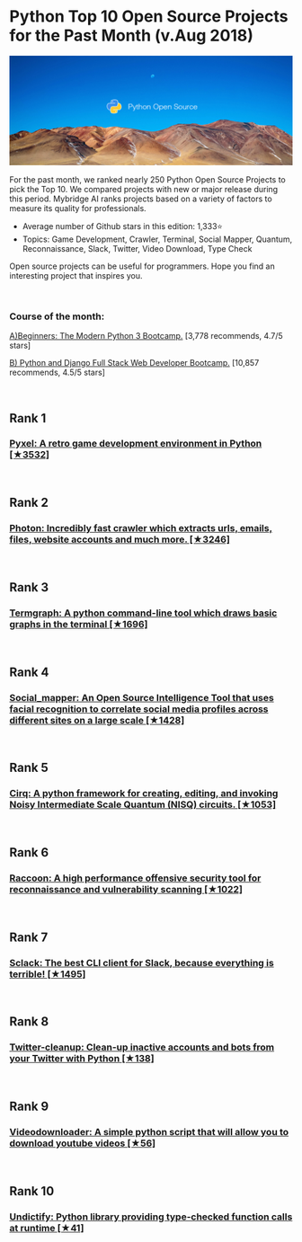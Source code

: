 # Python Top 10 Open Source Projects for the Past Month (v.Aug 2018)

<img src="aug-python-opensource.jpg" width="800" alt="Mybridge"></a>

For the past month, we ranked nearly 250 Python Open Source Projects to pick the Top 10. 
We compared projects with new or major release during this period. Mybridge AI ranks projects based on a variety of factors to measure its quality for professionals.

* Average number of Github stars in this edition: 1,333⭐️
* Topics: Game Development, Crawler, Terminal, Social Mapper, Quantum, Reconnaissance, Slack, Twitter, Video Download, Type Check

Open source projects can be useful for programmers. Hope you find an interesting project that inspires you.

<br>

### Course of the month:

[A)Beginners: The Modern Python 3 Bootcamp.](http://bit.ly/2p2c0DT) [3,778 recommends, 4.7/5 stars]

[B) Python and Django Full Stack Web Developer Bootcamp.](http://bit.ly/2MHzJUr) [10,857 recommends, 4.5/5 stars]

<br>

## Rank 1
### [Pyxel: A retro game development environment in Python [★3532]](https://github.com/kitao/pyxel?utm_source=mybridge&utm_medium=blog&utm_campaign=read_more)


<br>

## Rank 2
### [Photon: Incredibly fast crawler which extracts urls, emails, files, website accounts and much more. [★3246]](https://github.com/s0md3v/Photon?utm_source=mybridge&utm_medium=blog&utm_campaign=read_more)


<br>

## Rank 3
### [Termgraph: A python command-line tool which draws basic graphs in the terminal [★1696]](https://github.com/mkaz/termgraph?utm_source=mybridge&utm_medium=blog&utm_campaign=read_more)


<br>

## Rank 4
### [Social_mapper: An Open Source Intelligence Tool that uses facial recognition to correlate social media profiles across different sites on a large scale [★1428]](https://github.com/SpiderLabs/social_mapper?utm_source=mybridge&utm_medium=blog&utm_campaign=read_more)


<br>

## Rank 5
### [Cirq: A python framework for creating, editing, and invoking Noisy Intermediate Scale Quantum (NISQ) circuits. [★1053]](https://github.com/quantumlib/Cirq?utm_source=mybridge&utm_medium=blog&utm_campaign=read_more)


<br>

## Rank 6
### [Raccoon: A high performance offensive security tool for reconnaissance and vulnerability scanning [★1022]](https://github.com/evyatarmeged/Raccoon?utm_source=mybridge&utm_medium=blog&utm_campaign=read_more)


<br>

## Rank 7
### [Sclack: The best CLI client for Slack, because everything is terrible! [★1495]](https://github.com/haskellcamargo/sclack?utm_source=mybridge&utm_medium=blog&utm_campaign=read_more)


<br>

## Rank 8
### [Twitter-cleanup: Clean-up inactive accounts and bots from your Twitter with Python [★138]](https://github.com/cuducos/twitter-cleanup?utm_source=mybridge&utm_medium=blog&utm_campaign=read_more)


<br>

## Rank 9
### [Videodownloader: A simple python script that will allow you to download youtube videos [★56]](https://github.com/mraza007/videodownloader?utm_source=mybridge&utm_medium=blog&utm_campaign=read_more)


<br>

## Rank 10
### [Undictify: Python library providing type-checked function calls at runtime [★41]](https://github.com/Dobiasd/undictify?utm_source=mybridge&utm_medium=blog&utm_campaign=read_more)


